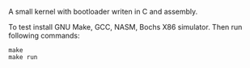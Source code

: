 A small kernel with bootloader writen in C and assembly.

To test install GNU Make, GCC, NASM, Bochs X86 simulator. Then run following commands:

```
make
make run
```
